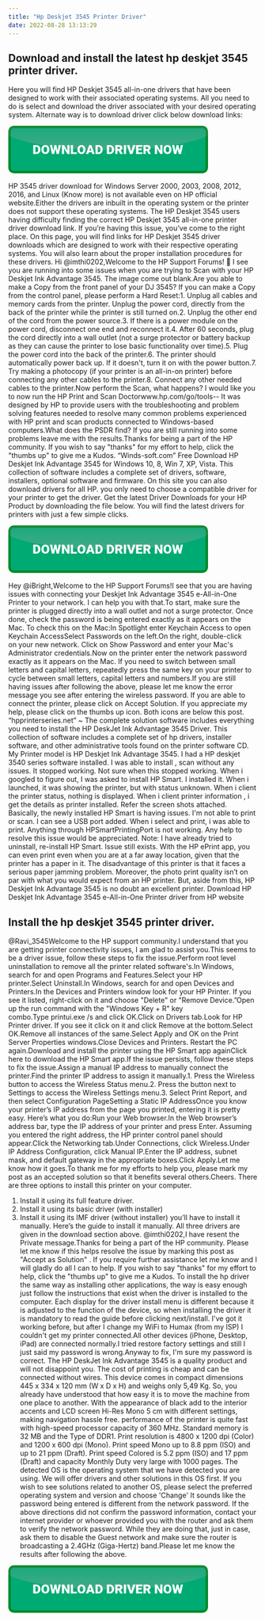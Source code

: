 ```yaml
---
title: "Hp Deskjet 3545 Printer Driver"
date: 2022-08-28 13:13:29
---
```


## Download and install the latest hp deskjet 3545 printer driver.

Here you will find HP Deskjet 3545 all-in-one drivers that have been designed to work with their associated operating systems. All you need to do is select and download the driver associated with your desired operating system. Alternate way is to download driver click below download links:

[![button](https://github.com/driverbay/driverbay.github.io/blob/main/dlbutton.png?raw=true)](https://printerpatch.com/download-printer-driver)


HP 3545 driver download for Windows Server 2000, 2003, 2008, 2012, 2016, and Linux (Know more) is not available even on HP official website.Either the drivers are inbuilt in the operating system or the printer does not support these operating systems.
The HP Deskjet 3545 users having difficulty finding the correct HP Deskjet 3545 all-in-one printer driver download link. If you’re having this issue, you’ve come to the right place. On this page, you will find links for HP Deskjet 3545 driver downloads which are designed to work with their respective operating systems. You will also learn about the proper installation procedures for these drivers.
Hi @imthi0202,Welcome to the HP Support Forums! 🙂 I see you are running into some issues when you are trying to Scan with your HP Deskjet Ink Advantage 3545. The image come out blank.Are you able to make a Copy from the front panel of your DJ 3545? If you can make a Copy from the control panel, please perform a Hard Reset:1. Unplug all cables and memory cards from the printer. Unplug the power cord, directly from the back of the printer while the printer is still turned on.2. Unplug the other end of the cord from the power source.3. If there is a power module on the power cord, disconnect one end and reconnect it.4. After 60 seconds, plug the cord directly into a wall outlet (not a surge protector or battery backup as they can cause the printer to lose basic functionality over time).5. Plug the power cord into the back of the printer.6. The printer should automatically power back up. If it doesn't, turn it on with the power button.7. Try making a photocopy (if your printer is an all-in-on printer) before connecting any other cables to the printer.8. Connect any other needed cables to the printer.Now perform the Scan, what happens? I would like you to now run the HP Print and Scan Doctorwww.hp.com/go/tools-- It was designed by HP to provide users with the troubleshooting and problem solving features needed to resolve many common problems experienced with HP print and scan products connected to Windows-based computers.What does the PSDR find? If you are still running into some problems leave me with the results.Thanks for being a part of the HP community. If you wish to say "thanks" for my effort to help, click the "thumbs up" to give me a Kudos.
“Winds-soft.com” Free Download HP Deskjet Ink Advantage 3545 for Windows 10, 8, Win 7, XP, Vista. This collection of software includes a complete set of drivers, software, installers, optional software and firmware. On this site you can also download drivers for all HP. you only need to choose a compatible driver for your printer to get the driver. Get the latest Driver Downloads for your HP Product by downloading the file below. You will find the latest drivers for printers with just a few simple clicks.

[![button](https://github.com/driverbay/driverbay.github.io/blob/main/dlbutton.png?raw=true)](https://printerpatch.com/download-printer-driver)


Hey @iBright,Welcome to the HP Support Forums!I see that you are having issues with connecting your Deskjet Ink Advantage 3545 e-All-in-One Printer to your network. I can help you with that.To start, make sure the printer is plugged directly into a wall outlet and not a surge protector. Once done, check the password is being entered exactly as it appears on the Mac. To check this on the Mac:In Spotlight enter Keychain Access to open Keychain AccessSelect Passwords on the left.On the right, double-click on your new network. Click on Show Password and enter your Mac's Administrator credentials.Now on the printer enter the network password exactly as it appears on the Mac. If you need to switch between small letters and capital letters, repeatedly press the same key on your printer to cycle between small letters, capital letters and numbers.If you are still having issues after following the above, please let me know the error message you see after entering the wireless password. If you are able to connect the printer, please click on Accept Solution. If you appreciate my help, please click on the thumbs up icon. Both icons are below this post.
“hpprinterseries.net” ~ The complete solution software includes everything you need to install the HP DeskJet Ink Advantage 3545 Driver. This collection of software includes a complete set of hp drivers, installer software, and other administrative tools found on the printer software CD.
My Printer model is HP Deskjet Ink Advantage 3545. I had a HP deskjet 3540 series software installed. I was able to install , scan without any issues. It stopped working. Not sure when this stopped working. When i googled to figure out, I was asked to install HP Smart. I installed it. When i launched, it was showing the printer, but with status unknown. When i client the printer status, nothing is displayed. When i client printer information , i get the details as printer installed. Refer the screen shots attached. Basically, the newly installed HP Smart is having issues. I'm not able to print or scan. I can see a USB port added. When i select and print, i was able to print. Anything through HPSmartPrintingPort is not working. Any help to resolve this issue would be appreciated. Note: I have already tried to uninstall, re-install HP Smart. Issue still exists.
With the HP ePrint app, you can even print even when you are at a far away location, given that the printer has a paper in it. The disadvantage of this printer is that it faces a serious paper jamming problem. Moreover, the photo print quality isn’t on par with what you would expect from an HP printer. But, aside from this, HP Deskjet Ink Advantage 3545 is no doubt an excellent printer. Download HP Deskjet Ink Advantage 3545 e-All-in-One Printer driver from HP website

## Install the hp deskjet 3545 printer driver.

@Ravi_3545Welcome to the HP support community.I understand that you are getting printer connectivity issues, I am glad to assist you.This seems to be a driver issue, follow these steps to fix the issue.Perform root level uninstallation to remove all the printer related software's.In Windows, search for and open Programs and Features.Select your HP printer.Select Uninstall.In Windows, search for and open Devices and Printers.In the Devices and Printers window look for your HP Printer. If you see it listed, right-click on it and choose "Delete" or "Remove Device.”Open up the run command with the "Windows Key + R" key combo.Type printui.exe /s and click OK.Click on Drivers tab.Look for HP Printer driver. If you see it click on it and click Remove at the bottom.Select OK.Remove all instances of the same.Select Apply and OK on the Print Server Properties windows.Close Devices and Printers. Restart the PC again.Download and install the printer using the HP Smart app againClick here to download the HP Smart app.If the issue persists, follow these steps to fix the issue.Assign a manual IP address to manually connect the printer.Find the printer IP address to assign it manually.1. Press the Wireless button to access the Wireless Status menu.2. Press the button next to Settings to access the Wireless Settings menu.3. Select Print Report, and then select Configuration PageSetting a Static IP AddressOnce you know your printer’s IP address from the page you printed, entering it is pretty easy. Here’s what you do:Run your Web browser.In the Web browser’s address bar, type the IP address of your printer and press Enter. Assuming you entered the right address, the HP printer control panel should appear.Click the Networking tab.Under Connections, click Wireless.Under IP Address Configuration, click Manual IP.Enter the IP address, subnet mask, and default gateway in the appropriate boxes.Click Apply.Let me know how it goes.To thank me for my efforts to help you, please mark my post as an accepted solution so that it benefits several others.Cheers.
There are three options to install this printer on your computer.
1) Install it using its full feature driver.
2) Install it using its basic driver (with installer)
3) Install it using its IMF driver (without installer) you’ll have to install it manually. Here’s the guide to install it manually.
All three drivers are given in the download section above.
@imthi0202,I have resent the Private message.Thanks for being a part of the HP community. Please let me know if this helps resolve the issue by marking this post as "Accept as Solution" . If you require further assistance let me know and I will gladly do all I can to help. If you wish to say "thanks" for my effort to help, click the "thumbs up" to give me a Kudos.
To install the hp driver the same way as installing other applications, the way is easy enough just follow the instructions that exist when the driver is installed to the computer. Each display for the driver install menu is different because it is adjusted to the function of the device, so when installing the driver it is mandatory to read the guide before clicking next/install.
I've got it working before, but after I change my WiFi to Humax (from my ISP) I couldn't get my printer connected.All other devices (iPhone, Desktop, iPad) are connected normally.I tried restore factory settings and still I just said my password is wrong.Anyway to fix, I'm sure my password is correct.
The HP DeskJet Ink Advantage 3545 is a quality product and will not disappoint you. The cost of printing is cheap and can be connected without wires. This device comes in compact dimensions 445 x 334 x 120 mm (W x D x H) and weighs only 5,49 Kg. So, you already have understood that how easy it is to move the machine from one place to another. With the appearance of black add to the interior accents and LCD screen Hi-Res Mono 5 cm with different settings, making navigation hassle free. performance of the printer is quite fast with high-speed processor capacity of 360 MHz. Standard memory is 32 MB and the Type of DDR1. Print resolution is 4800 x 1200 dpi (Color) and 1200 x 600 dpi (Mono). Print speed Mono up to 8.8 ppm (ISO) and up to 21 ppm (Draft). Print speed Colored is 5.2 ppm (ISO) and 17 ppm (Draft) and capacity Monthly Duty very large with 1000 pages.
The detected OS is the operating system that we have detected you are using. We will offer drivers and other solutions in this OS first. If you wish to see solutions related to another OS, please select the preferred operating system and version and choose 'Change'
It sounds like the password being entered is different from the network password. If the above directions did not confirm the password information, contact your internet provider or whoever provided you with the router and ask them to verify the network password. While they are doing that, just in case, ask them to disable the Guest network and make sure the router is broadcasting a 2.4GHz (Giga-Hertz) band.Please let me know the results after following the above.


[![button](https://github.com/driverbay/driverbay.github.io/blob/main/dlbutton.png?raw=true)](https://printerpatch.com/download-printer-driver)